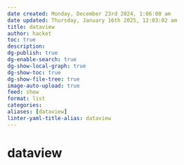 ```yaml
---
date created: Monday, December 23rd 2024, 1:06:00 am
date updated: Thursday, January 16th 2025, 12:03:02 am
title: dataview
author: hacket
toc: true
description: 
dg-publish: true
dg-enable-search: true
dg-show-local-graph: true
dg-show-toc: true
dg-show-file-tree: true
image-auto-upload: true
feed: show
format: list
categories: 
aliases: [dataview]
linter-yaml-title-alias: dataview
---
```


# dataview
